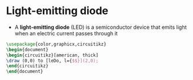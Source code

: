 # Light-emitting diode

- A **light-emitting diode** (LED) is a semiconductor device that emits light when an electric current passes through it

```tex
\usepackage{color,graphicx,circuitikz}
\begin{document}
\begin{circuitikz}[american, thick]
\draw (0,0) to [leDo, l={$$}](2,0);	
\end{circuitikz}
\end{document}
```




